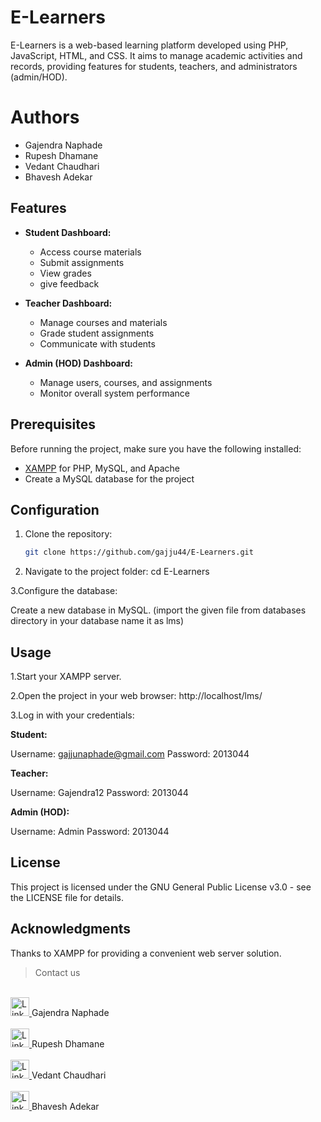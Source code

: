 # E-Learners

E-Learners is a web-based learning platform developed using PHP, JavaScript, HTML, and CSS. It aims to manage academic activities and records, providing features for students, teachers, and administrators (admin/HOD).

# Authors
  - Gajendra Naphade
  - Rupesh Dhamane
  - Vedant Chaudhari
  - Bhavesh Adekar

## Features

- **Student Dashboard:**
  - Access course materials
  - Submit assignments
  - View grades
  - give feedback

- **Teacher Dashboard:**
  - Manage courses and materials
  - Grade student assignments
  - Communicate with students

- **Admin (HOD) Dashboard:**
  - Manage users, courses, and assignments
  - Monitor overall system performance

## Prerequisites

Before running the project, make sure you have the following installed:

- [XAMPP](https://www.apachefriends.org/index.html) for PHP, MySQL, and Apache
- Create a MySQL database for the project 

## Configuration

1. Clone the repository:

   ```bash
   git clone https://github.com/gajju44/E-Learners.git

2. Navigate to the project folder:
   cd E-Learners

3.Configure the database:

Create a new database in MySQL. (import the given file from databases directory in your database name it as lms)

## Usage

1.Start your XAMPP server.

2.Open the project in your web browser:  http://localhost/lms/

3.Log in with your credentials:

**Student:**

Username: gajjunaphade@gmail.com
Password: 2013044

**Teacher:**

Username: Gajendra12
Password: 2013044

**Admin (HOD):**

Username: Admin
Password: 2013044

## License
This project is licensed under the GNU General Public License v3.0 - see the LICENSE file for details.

## Acknowledgments
Thanks to XAMPP for providing a convenient web server solution.

>Contact us
</br>
<a href="https://www.linkedin.com/in/gajendra-naphade-513a54262/?originalSubdomain=in">
  <img src="https://github.com/gajju44/Text-to-speech-converter/blob/main/linkedin-icon-2.svg" alt="LinkedIn" width="30"/>
</a>Gajendra Naphade
</br>
</br>
<a href="https://www.linkedin.com/in/rupesh-dhamane-b01b85210/?originalSubdomain=in">
  <img src="https://github.com/gajju44/Text-to-speech-converter/blob/main/linkedin-icon-2.svg" alt="LinkedIn" width="30"/>
</a>Rupesh Dhamane
</br>
</br>
<a href="https://www.linkedin.com/in/vedant-chaudhari-b37723275/">
  <img src="https://github.com/gajju44/Text-to-speech-converter/blob/main/linkedin-icon-2.svg" alt="LinkedIn" width="30"/>
</a>Vedant Chaudhari
</br>
</br>

<a href="https://www.linkedin.com/in/bhavesh-adekar-959aa0276/">
  <img src="https://github.com/gajju44/Text-to-speech-converter/blob/main/linkedin-icon-2.svg" alt="LinkedIn" width="30"/>
</a>Bhavesh Adekar
</br>
</br>
